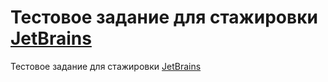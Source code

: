 # Тестовое задание для стажировки [JetBrains](https://internship.jetbrains.com/projects/876/?tab=project)
 Тестовое задание для стажировки [JetBrains](https://internship.jetbrains.com/projects/876/?tab=project)
